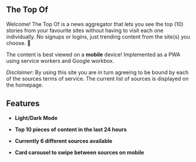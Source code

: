## The Top Of

Welcome! The Top Of is a news aggregator that lets you see the top (10) stories from your favourite sites without having to visit each one individually. No signups or logins, just trending content from the site(s) you choose. 🙂

The content is best viewed on a **mobile** device! Implemented as a PWA using service workers and Google workbox.

*Disclaimer*: By using this site you are in turn agreeing to be bound by each of the sources terms of service. The current list of sources is displayed on the homepage.

## Features

- **Light/Dark Mode**

- **Top 10 pieces of content in the last 24 hours**

- **Currently 6 different sources available**

- **Card carousel to swipe between sources on mobile**
